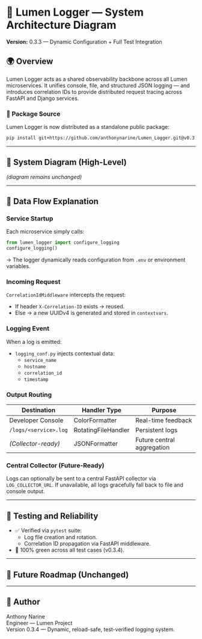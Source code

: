 # 🧩 Lumen Logger — System Architecture Diagram
**Version:** 0.3.3 — Dynamic Configuration + Full Test Integration

## 🌍 Overview

Lumen Logger acts as a shared observability backbone across all Lumen microservices.
It unifies console, file, and structured JSON logging — and introduces correlation IDs
to provide distributed request tracing across FastAPI and Django services.

### 🚀 Package Source
Lumen Logger is now distributed as a standalone public package:
```bash
pip install git+https://github.com/anthonynarine/Lumen_Logger.git@v0.3.4
```

---

## 🧠 System Diagram (High-Level)

*(diagram remains unchanged)*

---

## 🧾 Data Flow Explanation

### Service Startup
Each microservice simply calls:
```python
from lumen_logger import configure_logging
configure_logging()
```
→ The logger dynamically reads configuration from `.env` or environment variables.

### Incoming Request
`CorrelationIdMiddleware` intercepts the request:
- If header `X-Correlation-ID` exists → reused.
- Else → a new UUIDv4 is generated and stored in `contextvars`.

### Logging Event
When a log is emitted:
- `logging_conf.py` injects contextual data:
  - `service_name`
  - `hostname`
  - `correlation_id`
  - `timestamp`

### Output Routing

| Destination | Handler Type | Purpose |
|--------------|--------------|----------|
| Developer Console | ColorFormatter | Real-time feedback |
| `/logs/<service>.log` | RotatingFileHandler | Persistent logs |
| *(Collector-ready)* | JSONFormatter | Future central aggregation |

### Central Collector (Future-Ready)
Logs can optionally be sent to a central FastAPI collector via `LOG_COLLECTOR_URL`.
If unavailable, all logs gracefully fall back to file and console output.

---

## 🧩 Testing and Reliability
- ✅ Verified via `pytest` suite:
  - Log file creation and rotation.
  - Correlation ID propagation via FastAPI middleware.
- 🧪 100% green across all test cases (v0.3.4).

---

## 🧱 Future Roadmap (Unchanged)

---

## 🧠 Author
Anthony Narine  
Engineer — Lumen Project  
Version 0.3.4 — Dynamic, reload-safe, test-verified logging system.
